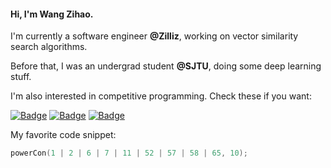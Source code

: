 #### Hi, I'm Wang Zihao.

I'm currently a software engineer **@Zilliz**, working on vector similarity search algorithms.

Before that, I was an undergrad student **@SJTU**, doing some deep learning stuff.

I'm also interested in competitive programming. Check these if you want:

[![Badge](https://cp-logo.vercel.app/leetcode-cn/_Hy3)](https://leetcode.cn/u/_hy3/)
[![Badge](https://cp-logo.vercel.app/codeforces/buhuixiedaima)](https://codeforces.com/profile/buhuixiedaima)
[![Badge](https://cp-logo.vercel.app/atcoder/Hy3)](https://atcoder.jp/users/Hy3)

My favorite code snippet:
```c
powerCon(1 | 2 | 6 | 7 | 11 | 52 | 57 | 58 | 65, 10);
```

